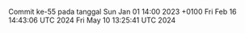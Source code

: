Commit ke-55 pada tanggal Sun Jan 01 14:00 2023 +0100
Fri Feb 16 14:43:06 UTC 2024
Fri May 10 13:25:41 UTC 2024
